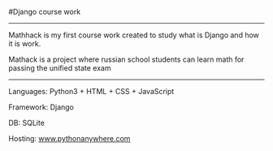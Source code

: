 #Django course work

---

Mathhack is my first course work created to study what is Django and how it is work.

Mathack is a project where russian school students can learn math for passing the unified state exam 

---

Languages: Python3 + HTML + CSS + JavaScript

Framework: Django

DB: SQLite

Hosting: www.pythonanywhere.com
